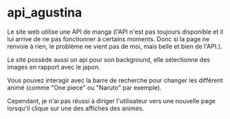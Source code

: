 # api_agustina

Le site web utilise une API de manga (l'API n'est pas toujours disponible et il lui arrive de ne pas fonctionner à certains moments. Donc si la page ne renvoie à rien, le problème ne vient pas de moi, mais belle et bien de l'API.).

Le site possède aussi un api pour son background, elle sélectionne des images en rapport avec le japon.

Vous pouvez interagir avec la barre de recherche pour changer les diffèrent animé (comme "One piece" ou "Naruto" par exemple).

Cependant, je n'ai pas réussi à diriger l'utilisateur vers une nouvelle page lorsqu'il clique sur une des affiches des animés.
